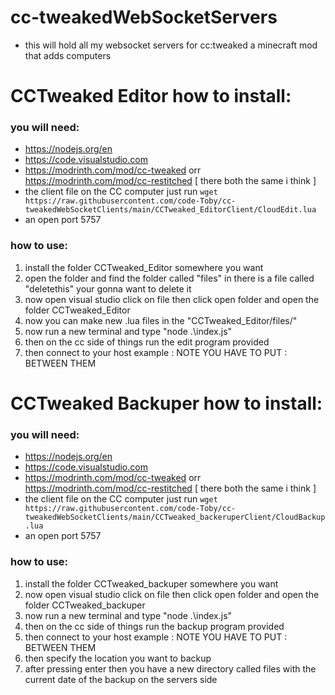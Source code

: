 # cc-tweakedWebSocketServers
* this will hold all my websocket servers for cc:tweaked a minecraft mod that adds computers

# CCTweaked Editor how to install:
### you will need:
* https://nodejs.org/en
* https://code.visualstudio.com
* https://modrinth.com/mod/cc-tweaked orr https://modrinth.com/mod/cc-restitched [ there both the same i think ]
* the client file on the CC computer just run `wget https://raw.githubusercontent.com/code-Toby/cc-tweakedWebSocketClients/main/CCTweaked_EditorClient/CloudEdit.lua`
* an open port 5757

### how to use:
1. install the folder CCTweaked_Editor somewhere you want
2. open the folder and find the folder called "files" in there is a file called "deletethis" your gonna want to delete it
3. now open visual studio click on file then click open folder and open the folder CCTweaked_Editor
4. now you can make new .lua files in the "CCTweaked_Editor/files/"
5. now run a new terminal and type "node .\index.js"
6. then on the cc side of things run the edit program provided
7. then connect to your host example <host>:<port> NOTE YOU HAVE TO PUT : BETWEEN THEM


# CCTweaked Backuper how to install:
### you will need:
* https://nodejs.org/en
* https://code.visualstudio.com
* https://modrinth.com/mod/cc-tweaked orr https://modrinth.com/mod/cc-restitched [ there both the same i think ]
* the client file on the CC computer just run `wget https://raw.githubusercontent.com/code-Toby/cc-tweakedWebSocketClients/main/CCTweaked_backeruperClient/CloudBackup.lua`
* an open port 5757

### how to use:
1. install the folder CCTweaked_backuper somewhere you want
3. now open visual studio click on file then click open folder and open the folder CCTweaked_backuper
5. now run a new terminal and type "node .\index.js"
6. then on the cc side of things run the backup program provided
7. then connect to your host example <host>:<port> NOTE YOU HAVE TO PUT : BETWEEN THEM
8. then specify the location you want to backup
9. after pressing enter then you have a new directory called files with the current date of the backup on the servers side
